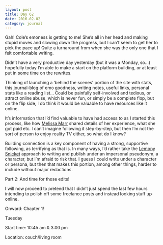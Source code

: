 ```yaml
---
layout: post
title: Day 62
date: 2016-02-02
category: journal
---
```


Gah! Cole’s emoness is getting to me! She’s all in her head and making stupid moves and slowing down the progress, but I can’t seem to get her to pick the pace up! Quite a turnaround from when she was the only one that I felt comfortable writing. 

Didn’t have a very productive day yesterday (but it was a Monday, so…) hopefully today I’m able to make a start on the platform building, or at least put in some time on the rewrites. 

Thinking of launching a ‘behind the scenes’ portion of the site with stats, this journal-blog of emo goodness, writing notes, useful links, personal stats like a reading list… Could be painfully self-involved and tedious, or attract online abuse, which is never fun, or simply be a complete flop, but on the flip side, I do think it would be valuable to have resources like it online. 

It’s information that I’d find valuable to have had access to as I started this process, like how <a href="http://www.melissamarrbooks.com">Melissa Marr</a> shared details of her experience, what she got paid etc. I can’t imagine following it step-by-step, but then I’m not the sort of person to enjoy reality TV either, so what do I know? 

Building connection is a key component of having a strong, supportive following, as terrifying as that is. In many ways, I’d rather take the <a href="http://www.lemonysnicket.com/">Lemony Snicket</a> approach to writing and publish under an impersonal pseudonym, a character, but I’m afraid to risk that. I guess I could write under a character or persona, but then that makes this portion, among other things, harder to include without major redactions. 

Part 2: And time for those edits! 

I will now proceed to pretend that I didn’t just spend the last few hours intending to polish off some freelance posts and instead looking stuff up online. 

Onward: Chapter 1!


Tuesday

Start time: 10:45 am & 3:00 pm

Location: couch/living room

